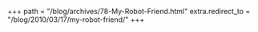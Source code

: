 +++
path = "/blog/archives/78-My-Robot-Friend.html"
extra.redirect_to = "/blog/2010/03/17/my-robot-friend/"
+++
